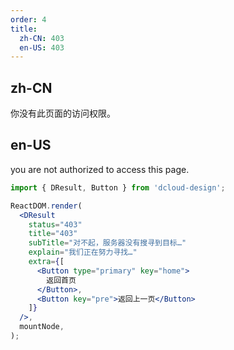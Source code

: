 ```yaml
---
order: 4
title:
  zh-CN: 403
  en-US: 403
---
```


## zh-CN

你没有此页面的访问权限。

## en-US

you are not authorized to access this page.

```jsx
import { DResult, Button } from 'dcloud-design';

ReactDOM.render(
  <DResult
    status="403"
    title="403"
    subTitle="对不起，服务器没有搜寻到目标…"
    explain="我们正在努力寻找…"
    extra={[
      <Button type="primary" key="home">
        返回首页
      </Button>,
      <Button key="pre">返回上一页</Button>
    ]}
  />,
  mountNode,
);
```
